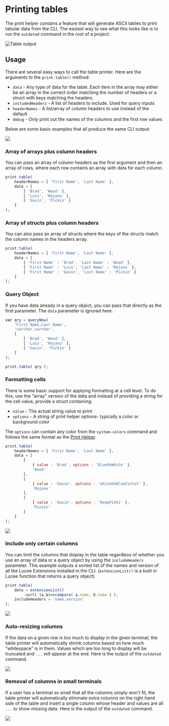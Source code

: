 # Printing tables

The print helper contains a feature that will generate ASCII tables to print tabular data from the CLI.  The easiest way to see what this looks like is to run the `outdated` command in the root of a project:

![Table output](<../../.gitbook/assets/image (13).png>)

## Usage

There are several easy ways to call the table printer.  Here are the arguments to the `print.table()` method:

* `data` - Any type of data for the table. Each item in the array may either be an array in the correct order matching the number of headers or a struct with keys matching the headers.
* `includedHeaders` - A list of headers to include. Used for query inputs
* `headerNames` - A list/array of column headers to use instead of the default
* `debug` - Only print out the names of the columns and the first row values

Below are some basic examples that all produce the same CLI output:

![](<../../.gitbook/assets/image (18).png>)

### Array of arrays plus column headers

You can pass an array of column headers as the first argument and then an array of rows, where each row contains an array with data for each column.

```javascript
print.table(
	headerNames = [ 'First Name', 'Last Name' ],
	data = [
		[ 'Brad', 'Wood' ],
		[ 'Luis', 'Majano' ],
		[ 'Gavin', 'Pickin' ]
	]
);
```

### Array of structs plus column headers

You can also pass an array of structs where the keys of the structs match the column names in the headers array.

```javascript
print.table(
	headerNames = [ 'First Name', 'Last Name' ],
	data = [
		{ 'First Name' : 'Brad', 'Last Name' : 'Wood' },
		{ 'First Name' : 'Luis', 'Last Name' : 'Majano' },
		{ 'First Name' : 'Gavin', 'Last Name' : 'Pickin' }
	]
);
```

### Query Object

If you have data already in a query object, you can pass that directly as the first parameter.  The `data` parameter is ignored here.

```javascript
var qry = queryNew(
	'First Name,Last Name',
	'varchar,varchar',
	[
		[ 'Brad', 'Wood' ],
		[ 'Luis', 'Majano' ],
		[ 'Gavin', 'Pickin' ]
	]		
);

print.table( qry );
```

### Formatting cells

There is some basic support for applying formatting at a cell level.  To do this, use the "array" version of the data and instead of providing a string for the cell value, provide a struct containing:

* `value` - The actual string value to print
* `options` - A string of print helper options- typically a color or background color

The `options` can contain any color from the `system-colors` command and follows the same format as the [Print Helper](./).

```javascript
print.table(
	headerNames = [ 'First Name', 'Last Name' ],
	data = [
		[
			{ value : 'Brad', options : 'blueOnWhite' },
			'Wood'
		],
		[
			{ value : 'Gavin', options : 'whiteOnBlueViolet' },
			'Majano'
		],
		[
			{ value : 'Gavin', options : 'DeepPink1' },
			'Pickin'
		]
	]
);
```

![](../../.gitbook/assets/image.png)

### Include only certain columns

You can limit the columns that display in the table regardless of whether you use an array of data or a query object by using the `includeHeaders` parameter.  This example outputs a sorted list of the names and version of all the Lucee Extensions installed in the CLI. (`extensionList()` is a built in Lucee function that returns a query object)

```javascript
print.table(
	data = extensionList()
		.sort( (a,b)=>compare( a.name, b.name ) ),
	includeHeaders = 'name,version'
);
```

![](<../../.gitbook/assets/image (10).png>)

### Auto-resizing columns

If the data on a given row is too much to display in the given terminal, the table printer will automatically shrink columns based on how much "whitespace" is in them. Values which are too long to display will be truncated and `...` will appear at the end.  Here is the output of the `outdated` command.

![](<../../.gitbook/assets/image (4).png>)

### Removal of columns in small terminals

If a user has a terminal so small that all the columns simply won't fit, the table printer will automatically eliminate extra columns on the right hand side of the table and insert a single column whose header and values are all `...` to show missing data.  Here is the output of the `outdated` command.

![](<../../.gitbook/assets/image (6).png>)

